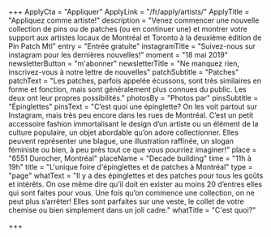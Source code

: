 +++
ApplyCta = "Appliquer"
ApplyLink = "/fr/apply/artists/"
ApplyTitle = "Appliquez comme artiste!"
description = "Venez commencer une nouvelle collection de pins ou de patches (ou en continuer une) et montrer votre support aux artistes locaux de Montréal et Toronto à la deuxième édition de Pin Patch Mtl"
entry = "Entrée gratuite"
instagramTitle = "Suivez-nous sur instagram pour les dernières nouvelles!"
moment = "18 mai 2019"
newsletterButton = "m'abonner"
newsletterTitle = "Ne manquez rien, inscrivez-vous à notre lettre de nouvelles"
patchSubtitle = "Patches"
patchText = "Les patches, parfois appelée écussons, sont très similaires en forme et fonction, mais sont généralement plus connues du public. Les deux ont leur propres possibilités."
photosBy = "Photos par"
pinsSubtitle = "Épinglettes"
pinsText = "C’est quoi une épinglette? On les voit partout sur Instagram, mais très peu encore dans les rues de Montréal. C’est un petit accessoire fashion immortalisant le design d’un artiste ou un élément de la culture populaire, un objet abordable qu’on adore collectionner. Elles peuvent représenter une blague, une illustration raffinée, un slogan féministe ou bien, à peu près tout ce que vous pourriez imaginer!"
place = "6551 Durocher, Montréal"
placeName = "Decade building"
time = "11h à 19h"
title = "L'unique foire d'épinglettes et de patches à Montréal"
type = "page"
whatText = "Il y a des épinglettes et des patches pour tous les goûts et intérêts. On ose même dire qu’il doit en exister au moins 20 d’entres elles qui sont faites pour vous. Une fois qu’on commence une collection, on ne peut plus s’arrêter! Elles sont parfaites sur une veste, le collet de votre chemise ou bien simplement dans un joli cadre."
whatTitle = "C'est quoi?"

+++
